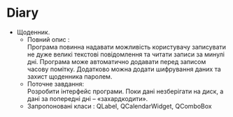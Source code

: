 # Diary

 - Щоденник.
   - Повний   опис :   
   Програма   повинна   надавати   можливість   користувачу записувати не дуже великі текстові повідомлення та читати записи за минулі дні. Програма може автоматично додавати перед записом часову
 помітку.   Додатково   можна   додати   шифрування   даних   та   захист щоденника паролем. 
   - Поточне   завдання:   
   Розробити   інтерфейс   програми.   Поки   дані   незберігати на диск, а дані за попередні дні – «захардкодити».
   - Запропоновані класи : 
   QLabel, QCalendarWidget, QComboBox
